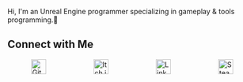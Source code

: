 Hi, I'm an Unreal Engine programmer specializing in gameplay & tools programming.👋

## Connect with Me

<div style="display: flex; justify-content: space-around;">
    <a href="https://github.com/PullsarDev">
        <img src="https://img.shields.io/badge/GitHub-181717?style=for-the-badge&logo=github" alt="GitHub" style="height: 30px;">
    </a>
    <a href="https://pullsar.itch.io/">
        <img src="https://img.shields.io/badge/Itch.io-FA5C5C?style=for-the-badge&logo=itch.io" alt="Itch.io" style="height: 30px;">
    </a>
    <a href="https://www.linkedin.com/in/akpinarab/">
        <img src="https://img.shields.io/badge/LinkedIn-0077B5?style=for-the-badge&logo=linkedin" alt="LinkedIn" style="height: 30px;">
    </a>
    <a href="https://steamcommunity.com/id/PullsarDev/">
        <img src="https://img.shields.io/badge/Steam-000000?style=for-the-badge&logo=steam" alt="Steam" style="height: 30px;">
    </a>
</div>
